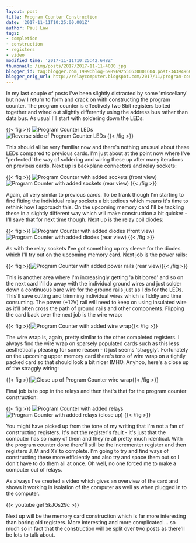 ```yaml
---
layout: post
title: Program Counter Construction
date: '2017-11-11T10:25:00.001Z'
author: Paul Law
tags:
- completion
- construction
- registers
- video
modified_time: '2017-11-11T10:25:42.648Z'
thumbnail: /img/posts/2017/2017-11-11-4000.jpg
blogger_id: tag:blogger.com,1999:blog-6989692556630001604.post-3439496089574914545
blogger_orig_url: http://relaycomputer.blogspot.com/2017/11/program-counter-construction.html
---
```


In my last couple of posts I've been slightly distracted by some 
'miscellany' but now I return to form and crack on with constructing the 
program counter. The program counter is effectively two 8bit registers bolted 
together and wired out slightly differently using the address bus rather than 
data bus. As usual I'll start with soldering down the LEDs:

{{< fig >}}
![Program Counter LEDs](/img/posts/2017/2017-11-11-0000.jpg)
![Reverse side of Program Counter LEDs](/img/posts/2017/2017-11-11-0001.jpg)
{{< /fig >}}

This 
should all be very familiar now and there's nothing unusual about these LEDs 
compared to previous cards. I'm just about at the point now where I've 
'perfected' the way of soldering and wiring these up after many iterations on 
previous cards. Next up is backplane connectors and relay sockets:

{{< fig >}}
![Program Counter with added sockets (front view)](/img/posts/2017/2017-11-11-0002.jpg)
![Program Counter with added sockets (rear view)](/img/posts/2017/2017-11-11-0003.jpg)
{{< /fig >}}

Again, all very similar to previous cards. To be frank though I'm 
starting to find fitting the individual relay sockets a bit tedious which 
means it's time to rethink how I approach this. On the upcoming memory card 
I'll be tackling these in a slightly different way which will make 
construction a bit quicker - I'll save that for next time though. Next up is 
the relay coil diodes:

{{< fig >}}
![Program Counter with added diodes (front view)](/img/posts/2017/2017-11-11-0004.jpg)
![Program Counter with added diodes (rear view)](/img/posts/2017/2017-11-11-0005.jpg)
{{< /fig >}}

As with the relay sockets I've got something up my sleeve for the 
diodes which I'll try out on the upcoming memory card. Next job is the power 
rails:

{{< fig >}}![Program Counter with added power rails (rear view)](/img/posts/2017/2017-11-11-0006.jpg){{< /fig >}}

This is another area where I'm increasingly getting 'a bit bored' 
and so on the next card I'll do away with the individual ground wires and just 
solder down a continuous bare wire for the ground rails just as I do for the 
LEDs. This'll save cutting and trimming individual wires which is fiddly and 
time consuming. The power (+12V) rail will need to keep on using insulated 
wire as it'll often cross the path of ground rails and other components. 
Flipping the card back over the next job is the wire wrap:

{{< fig >}}![Program Counter with added wire wrap](/img/posts/2017/2017-11-11-0007.jpg){{< /fig >}}

The wire 
wrap is, again, pretty similar to the other completed registers. I always find 
the wire wrap on sparsely populated cards such as this less aesthetically 
pleasing for some reason - it just seems 'straggly'. Fortunately on the 
upcoming upper memory card there's tons of wire wrap on a tightly packed card 
so that should look a bit nicer IMHO. Anyhoo, here's a close up of the 
straggly wiring:

{{< fig >}}![Close up of Program Counter wire wrap](/img/posts/2017/2017-11-11-0008.jpg){{< /fig >}}

Final 
job is to pop in the relays and then that's that for the program counter 
construction:

{{< fig >}}
![Program Counter with added relays](/img/posts/2017/2017-11-11-0009.jpg)
![Program Counter with added relays (close up)](/img/posts/2017/2017-11-11-0010.jpg)
{{< /fig >}}

You might have picked up from the tone of my writing that I'm not 
a fan of constructing registers. It's not the register's fault - it's just 
that the computer has so many of them and they're all pretty much identical. 
With the program counter done there'll still be the incrementer register and 
then registers J, M and XY to complete. I'm going to try and find ways of 
constructing these more efficiently and also try and space them out so I don't 
have to do them all at once. Oh well, no one forced me to make a computer out 
of relays.

As always I've created a video which gives an overview 
of the card and shows it working in isolation of the computer as well as when 
plugged in to the computer.

{{< youtube geT5kJOs29c >}}

Next up will be the memory card construction which 
is far more interesting than boring old registers. More interesting and more 
complicated ... so much so in fact that the construction will be split over 
two posts as there'll be lots to talk about. 
